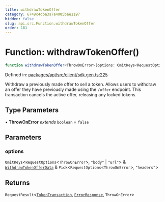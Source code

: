 ```yaml
---
title: withdrawTokenOffer
category: 6749c4dba3a7a4005bae1197
hidden: false
slug: api.src.Function.withdrawTokenOffer
order: 181
---
```


# Function: withdrawTokenOffer()

```ts
function withdrawTokenOffer<ThrowOnError>(options: OmitKeys<RequestOptions<ThrowOnError>, "body" | "url"> & WithdrawTokenOfferData & Pick<RequestOptions<ThrowOnError>, "headers">): RequestResult<TokenTransaction, ErrorResponse, ThrowOnError>
```

Defined in: [packages/api/src/client/sdk.gen.ts:225](https://github.com/zkcloudworker/minatokens-lib/blob/main/packages/api/src/client/sdk.gen.ts#L225)

Withdraw a previously made offer to sell a token.
Allows users to withdraw an offer they have previously made using the `/offer` endpoint.
This transaction cancels the active offer, releasing any locked tokens.

## Type Parameters

• **ThrowOnError** *extends* `boolean` = `false`

## Parameters

### options

`OmitKeys`\<`RequestOptions`\<`ThrowOnError`\>, `"body"` \| `"url"`\> & [`WithdrawTokenOfferData`](apisrctypealiaswithdrawtokenofferdata) & `Pick`\<`RequestOptions`\<`ThrowOnError`\>, `"headers"`\>

## Returns

`RequestResult`\<[`TokenTransaction`](apisrctypealiastokentransaction), [`ErrorResponse`](apisrctypealiaserrorresponse), `ThrowOnError`\>
